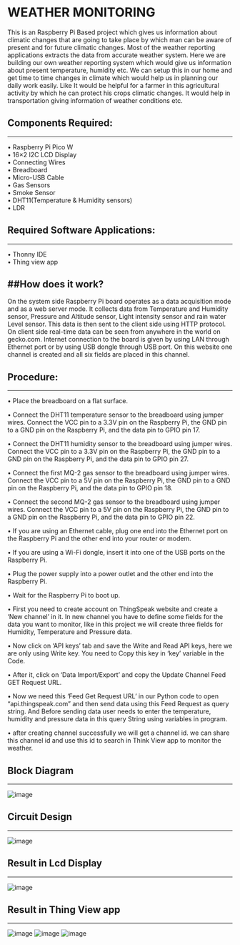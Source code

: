 # WEATHER MONITORING
This is an Raspberry Pi Based project which gives us information about climatic changes that are going to take
place by which man can be aware of present and for future climatic changes.  Most of the weather reporting applications extracts the data from accurate weather system. Here we are building our own weather reporting system which would give us information about present temperature, humidity etc. We can setup this in our home and get time 
to time changes in climate which would help us in planning our daily work easily. Like It would 
be helpful for a farmer in this agricultural activity by which he can protect his crops climatic 
changes. It would help in transportation giving information of weather conditions etc.

## Components Required:
---
• Raspberry Pi Pico W   
• 16×2 I2C LCD Display    
• Connecting Wires    
• Breadboard    
• Micro-USB Cable    
• Gas Sensors    
• Smoke Sensor   
• DHT11(Temperature & Humidity sensors)   
• LDR   

## Required Software Applications: 
---
• Thonny IDE    
• Thing view app  

##How does it work?
---
On the system side Raspberry Pi board operates as a data acquisition mode and as a web server 
mode. It collects data from Temperature and Humidity sensor, Pressure and Altitude sensor, Light 
intensity sensor and rain water Level sensor. This data is then sent to the client side using HTTP 
protocol. On client side real-time data can be seen from anywhere in the world on gecko.com. 
Internet connection to the board is given by using LAN through Ethernet port or by using USB 
dongle through USB port. On this website one channel is created and all six fields are placed in 
this channel.

## Procedure:
---
• Place the breadboard on a flat surface.   

• Connect the DHT11 temperature sensor to the breadboard using jumper wires. Connect the VCC 
  pin to a 3.3V pin on the Raspberry Pi, the GND pin to a GND pin on the Raspberry Pi, and the data 
  pin to GPIO pin 17.   
  
• Connect the DHT11 humidity sensor to the breadboard using jumper wires. Connect the VCC 
  pin to a 3.3V pin on the Raspberry Pi, the GND pin to a GND pin on the Raspberry Pi, and the data 
  pin to GPIO pin 27.   
  
• Connect the first MQ-2 gas sensor to the breadboard using jumper wires. Connect the VCC pin 
  to a 5V pin on the Raspberry Pi, the GND pin to a GND pin on the Raspberry Pi, and the data pin 
  to GPIO pin 18.   
  
• Connect the second MQ-2 gas sensor to the breadboard using jumper wires. Connect the VCC 
  pin to a 5V pin on the Raspberry Pi, the GND pin to a GND pin on the Raspberry Pi, and the data 
  pin to GPIO pin 22.   
  
• If you are using an Ethernet cable, plug one end into the Ethernet port on the Raspberry Pi and 
  the other end into your router or modem.   
  
• If you are using a Wi-Fi dongle, insert it into one of the USB ports on the Raspberry Pi.   

• Plug the power supply into a power outlet and the other end into the Raspberry Pi.    

• Wait for the Raspberry Pi to boot up.   

• First you need to create account on ThingSpeak website and create a ‘New channel’ in it. In
  new channel you have to define some fields for the data you want to monitor, like in this project 
  we will create three fields for Humidity, Temperature and Pressure data.   
  
• Now click on ‘API keys’ tab and save the Write and Read API keys, here we are only using 
  Write key. You need to Copy this key in ‘key’ variable in the Code.   
  
• After it, click on ‘Data Import/Export’ and copy the Update Channel Feed GET Request URL.    

• Now we need this ‘Feed Get Request URL’ in our Python code to open “api.thingspeak.com” 
  and then send data using this Feed Request as query string. And Before sending data user needs to 
  enter the temperature, humidity and pressure data in this query String using variables in program.   
  
• after creating channel successfully we will get a channel id. we can share this channel id and use 
  this id to search in Think View app to monitor the weather.   

## Block Diagram
---
![image](https://github.com/B27REVANTH/weather-monitoring/assets/112959086/900ef373-d412-49a3-a987-1c3af7b53109)

## Circuit Design
---
![image](https://github.com/B27REVANTH/weather-monitoring/assets/112959086/42a812d8-2441-4e92-b118-6df187c20091)

## Result in Lcd Display
---
![image](https://github.com/B27REVANTH/weather-monitoring/assets/112959086/60799c66-df9b-4632-a112-6e3134dcec0f)

## Result in Thing View app
---
![image](https://github.com/B27REVANTH/weather-monitoring/assets/112959086/bf103254-e7b5-44d8-b99f-6bfc4c817adc)
![image](https://github.com/B27REVANTH/weather-monitoring/assets/112959086/37abb5b4-8b6b-401f-abeb-b3b20d19f90e)
![image](https://github.com/B27REVANTH/weather-monitoring/assets/112959086/72218666-2c4c-4469-abe7-2cf407842335)






  


